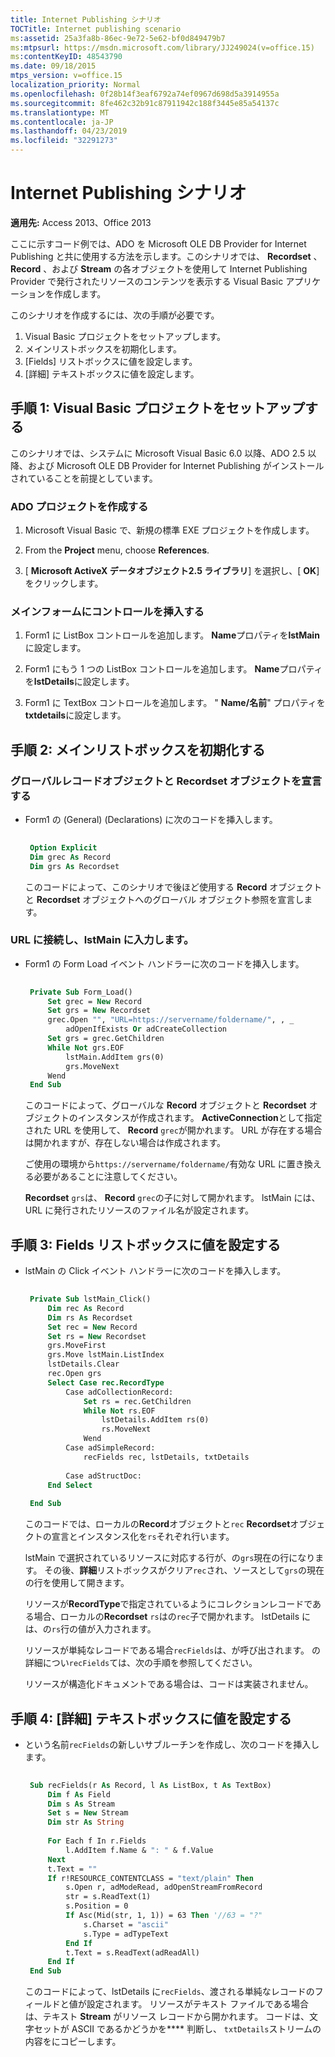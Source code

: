 ```yaml
---
title: Internet Publishing シナリオ
TOCTitle: Internet publishing scenario
ms:assetid: 25a3fa8b-86ec-9e72-5e62-bf0d849479b7
ms:mtpsurl: https://msdn.microsoft.com/library/JJ249024(v=office.15)
ms:contentKeyID: 48543790
ms.date: 09/18/2015
mtps_version: v=office.15
localization_priority: Normal
ms.openlocfilehash: 0f28b14f3eaf6792a74ef0967d698d5a3914955a
ms.sourcegitcommit: 8fe462c32b91c87911942c188f3445e85a54137c
ms.translationtype: MT
ms.contentlocale: ja-JP
ms.lasthandoff: 04/23/2019
ms.locfileid: "32291273"
---
```

# <a name="internet-publishing-scenario"></a>Internet Publishing シナリオ

**適用先:** Access 2013、Office 2013

ここに示すコード例では、ADO を Microsoft OLE DB Provider for Internet Publishing と共に使用する方法を示します。このシナリオでは、 **Recordset** 、 **Record** 、および **Stream** の各オブジェクトを使用して Internet Publishing Provider で発行されたリソースのコンテンツを表示する Visual Basic アプリケーションを作成します。

このシナリオを作成するには、次の手順が必要です。 

1. Visual Basic プロジェクトをセットアップします。
2. メインリストボックスを初期化します。
3. [Fields] リストボックスに値を設定します。
4. [詳細] テキストボックスに値を設定します。

## <a name="step-1-set-up-the-visual-basic-project"></a>手順 1: Visual Basic プロジェクトをセットアップする

このシナリオでは、システムに Microsoft Visual Basic 6.0 以降、ADO 2.5 以降、および Microsoft OLE DB Provider for Internet Publishing がインストールされていることを前提としています。

### <a name="create-an-ado-project"></a>ADO プロジェクトを作成する

1.  Microsoft Visual Basic で、新規の標準 EXE プロジェクトを作成します。

2.  From the **Project** menu, choose **References**.

3.  [ **Microsoft ActiveX データオブジェクト2.5 ライブラリ**] を選択し、[ **OK**] をクリックします。

### <a name="insert-controls-on-the-main-form"></a>メインフォームにコントロールを挿入する

1.  Form1 に ListBox コントロールを追加します。 **Name**プロパティを**lstMain**に設定します。

2.  Form1 にもう 1 つの ListBox コントロールを追加します。 **Name**プロパティを**lstDetails**に設定します。

3.  Form1 に TextBox コントロールを追加します。 " **Name/名前**" プロパティを**txtdetails**に設定します。

## <a name="step-2-initialize-the-main-list-box"></a>手順 2: メインリストボックスを初期化する

### <a name="declare-global-record-and-recordset-objects"></a>グローバルレコードオブジェクトと Recordset オブジェクトを宣言する

- Form1 の (General) (Declarations) に次のコードを挿入します。
    
   ```vb 
     
    Option Explicit 
    Dim grec As Record 
    Dim grs As Recordset 
   ```
    
   このコードによって、このシナリオで後ほど使用する **Record** オブジェクトと **Recordset** オブジェクトへのグローバル オブジェクト参照を宣言します。

### <a name="connect-to-a-url-and-populate-lstmain"></a>URL に接続し、lstMain に入力します。

- Form1 の Form Load イベント ハンドラーに次のコードを挿入します。
    
   ```vb 
     
    Private Sub Form_Load() 
        Set grec = New Record 
        Set grs = New Recordset 
        grec.Open "", "URL=https://servername/foldername/", , _ 
            adOpenIfExists Or adCreateCollection 
        Set grs = grec.GetChildren 
        While Not grs.EOF 
            lstMain.AddItem grs(0) 
            grs.MoveNext 
        Wend 
    End Sub 
   ```
    
   このコードによって、グローバルな **Record** オブジェクトと **Recordset** オブジェクトのインスタンスが作成されます。 **ActiveConnection**として指定された URL を使用して、 **Record** `grec`が開かれます。 URL が存在する場合は開かれますが、存在しない場合は作成されます。 
   
   ご使用の環境から`https://servername/foldername/`有効な URL に置き換える必要があることに注意してください。 
   
   **Recordset** `grs`は、 **Record** `grec`の子に対して開かれます。 lstMain には、URL に発行されたリソースのファイル名が設定されます。

## <a name="step-3-populate-the-fields-list-box"></a>手順 3: Fields リストボックスに値を設定する

- lstMain の Click イベント ハンドラーに次のコードを挿入します。

   ```vb 
    
    Private Sub lstMain_Click() 
        Dim rec As Record 
        Dim rs As Recordset 
        Set rec = New Record 
        Set rs = New Recordset 
        grs.MoveFirst 
        grs.Move lstMain.ListIndex 
        lstDetails.Clear 
        rec.Open grs 
        Select Case rec.RecordType 
            Case adCollectionRecord: 
                Set rs = rec.GetChildren 
                While Not rs.EOF 
                    lstDetails.AddItem rs(0) 
                    rs.MoveNext 
                Wend 
            Case adSimpleRecord: 
                recFields rec, lstDetails, txtDetails 
                
            Case adStructDoc: 
        End Select 
        
    End Sub 
   ```

   このコードでは、ローカルの**Record**オブジェクトと`rec` **Recordset**オブジェクトの宣言とインスタンス化を`rs`それぞれ行います。

   lstMain で選択されているリソースに対応する行が、の`grs`現在の行になります。 その後、**詳細**リストボックスがクリア`rec`され、ソースとして`grs`の現在の行を使用して開きます。

   リソースが**RecordType**で指定されているようにコレクションレコードである場合、ローカルの**Recordset** `rs`はの`rec`子で開かれます。 lstDetails には、の`rs`行の値が入力されます。

   リソースが単純なレコードである場合`recFields`は、が呼び出されます。 の詳細につい`recFields`ては、次の手順を参照してください。

   リソースが構造化ドキュメントである場合は、コードは実装されません。

## <a name="step-4-populate-the-details-text-box"></a>手順 4: [詳細] テキストボックスに値を設定する

- という名前`recFields`の新しいサブルーチンを作成し、次のコードを挿入します。

   ```vb 
    
    Sub recFields(r As Record, l As ListBox, t As TextBox) 
        Dim f As Field 
        Dim s As Stream 
        Set s = New Stream 
        Dim str As String 
        
        For Each f In r.Fields 
            l.AddItem f.Name & ": " & f.Value 
        Next 
        t.Text = "" 
        If r!RESOURCE_CONTENTCLASS = "text/plain" Then 
            s.Open r, adModeRead, adOpenStreamFromRecord 
            str = s.ReadText(1) 
            s.Position = 0 
            If Asc(Mid(str, 1, 1)) = 63 Then '//63 = "?" 
                s.Charset = "ascii" 
                s.Type = adTypeText 
            End If 
            t.Text = s.ReadText(adReadAll) 
        End If 
    End Sub 
   ```

   このコードによって、lstDetails に`recFields`、渡される単純なレコードのフィールドと値が設定されます。 リソースがテキスト ファイルである場合は、テキスト **Stream** がリソース レコードから開かれます。 コードは、文字セットが ASCII であるかどうかを**** 判断し、 `txtDetails`ストリームの内容をにコピーします。

